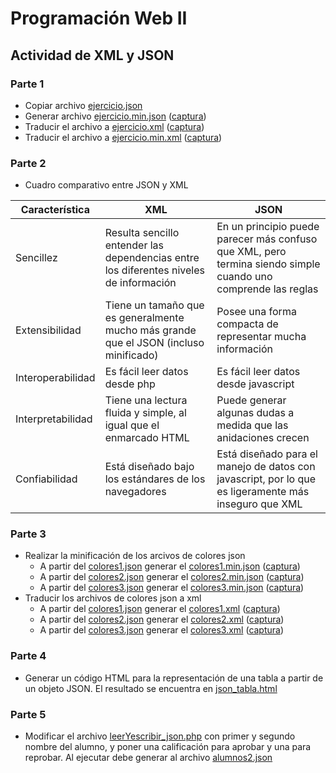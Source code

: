 # Programación Web II
## Actividad de XML y JSON
### Parte 1
* Copiar archivo [ejercicio.json](ejercicio.json)
* Generar archivo [ejercicio.min.json](ejercicio.min.json) ([captura](img/ejercicio.min.json.png))
* Traducir el archivo a [ejercicio.xml](ejercicio.xml) ([captura](img/ejercicio.xml.png))
* Traducir el archivo a [ejercicio.min.xml](ejercicio.min.xml) ([captura](img/ejercicio.min.xml.png))
### Parte 2
* Cuadro comparativo entre JSON y XML

| Característica    | XML                                                                                    | JSON                                                                                                          |
|-------------------|----------------------------------------------------------------------------------------|---------------------------------------------------------------------------------------------------------------|
| Sencillez         | Resulta sencillo entender las dependencias entre los diferentes niveles de información | En un principio puede parecer más confuso que XML, pero termina siendo simple cuando uno comprende las reglas |
| Extensibilidad    | Tiene un tamaño que es generalmente mucho más grande que el JSON (incluso minificado)  | Posee una forma compacta de representar mucha información                                                     |
| Interoperabilidad | Es fácil leer datos desde php                                                          | Es fácil leer datos desde javascript                                                                          |
| Interpretabilidad | Tiene una lectura fluida y simple, al igual que el enmarcado HTML                      | Puede generar algunas dudas a medida que las anidaciones crecen                                               |
| Confiabilidad     | Está diseñado bajo los estándares de los navegadores                                   | Está diseñado para el manejo de datos con javascript, por lo que es ligeramente más inseguro que XML          |


### Parte 3
* Realizar la minificación de los arcivos de colores json
    * A partir del [colores1.json](colores1.json) generar el [colores1.min.json](colores1.min.json) ([captura](img/colores1.min.json.png))
    * A partir del [colores2.json](colores2.json) generar el [colores2.min.json](colores2.min.json) ([captura](img/colores2.min.json.png))
    * A partir del [colores3.json](colores3.json) generar el [colores3.min.json](colores3.min.json) ([captura](img/colores3.min.json.png))
* Traducir los archivos de colores json a xml
    * A partir del [colores1.json](colores1.json) generar el [colores1.xml](colores1.xml) ([captura](img/colores1.xml.png))
    * A partir del [colores2.json](colores2.json) generar el [colores2.xml](colores2.xml) ([captura](img/colores2.xml.png))
    * A partir del [colores3.json](colores3.json) generar el [colores3.xml](colores3.xml) ([captura](img/colores3.xml.png))
    
### Parte 4
* Generar un código HTML para la representación de una tabla a partir de un objeto JSON. El resultado se encuentra en [json_tabla.html](json_tabla.html)
### Parte 5
* Modificar el archivo [leerYescribir_json.php](leerYescribir_json.php) con primer y segundo nombre del alumno, y poner una calificación para aprobar y una para reprobar. Al ejecutar debe generar al archivo [alumnos2.json](alumnos2.json)